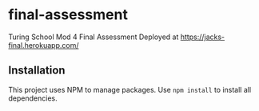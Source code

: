 # final-assessment
Turing School Mod 4 Final Assessment
Deployed at https://jacks-final.herokuapp.com/

## Installation

This project uses NPM to manage packages. Use ```npm install``` to install all dependencies.


